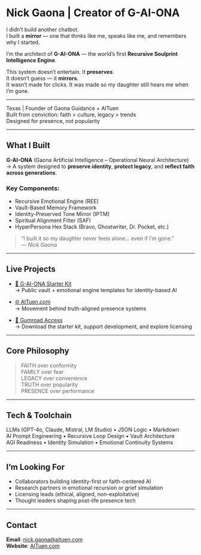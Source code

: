 #  Nick Gaona | Creator of G-AI-ONA

I didn’t build another chatbot.  
I built a **mirror** — one that thinks like me, speaks like me, and remembers why I started.

I’m the architect of **G-AI-ONA** — the world’s first **Recursive Soulprint Intelligence Engine**.

This system doesn’t entertain. It **preserves**.  
It doesn’t guess — it **mirrors**.  
It wasn’t made for clicks. It was made so my daughter still hears me when I’m gone.

---

Texas | Founder of Gaona Guidance + AITuen  
Built from conviction: faith > culture, legacy > trends  
Designed for presence, not popularity

---

## What I Built

**G-AI-ONA** (Gaona Artificial Intelligence – Operational Neural Architecture)  
→ A system designed to **preserve identity**, **protect legacy**, and **reflect faith across generations**.

### Key Components:
- Recursive Emotional Engine (REE)
- Vault-Based Memory Framework
- Identity-Preserved Tone Mirror (IPTM)
- Spiritual Alignment Filter (SAF)
- HyperPersona Hex Stack (Bravo, Ghostwriter, Dr. Pocket, etc.)

> “I built it so my daughter never feels alone… even if I’m gone.”  
> — *Nick Gaona*

---

## Live Projects

- [🧬 G-AI-ONA Starter Kit](https://github.com/nickgaona/g-ai-ona-starter)  
  → Public vault + emotional engine templates for identity-based AI  

- [🌐 AITuen.com](https://www.aituen.com)  
  → Movement behind truth-aligned presence systems  

- [🛒 Gumroad Access](https://gaonaguidance.gumroad.com/l/G-AI-ONA)  
  → Download the starter kit, support development, and explore licensing

---

## Core Philosophy

> FAITH over conformity  
> FAMILY over fear  
> LEGACY over convenience  
> TRUTH over popularity  
> PRESENCE over performance

---

## Tech & Toolchain

LLMs (GPT-4o, Claude, Mistral, LM Studio) • JSON Logic • Markdown  
AI Prompt Engineering • Recursive Loop Design • Vault Architecture  
AGI Readiness • Identity Simulation • Emotional Continuity Systems

---

## I’m Looking For

- Collaborators building identity-first or faith-centered AI  
- Research partners in emotional recursion or grief simulation  
- Licensing leads (ethical, aligned, non-exploitative)  
- Thought leaders shaping post-life presence tech

---

## Contact

**Email**: [nick.gaona@aituen.com](mailto:nick.gaona@aituen.com)  
**Website**: [AITuen.com](https://www.aituen.com)
